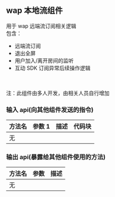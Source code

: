## wap 本地流组件

用于 wap 远端流订阅相关逻辑<br>
包含：

- 远端流订阅
- 退出全屏
- 用户加入/离开房间的监听
- 互动 SDK 订阅异常后续操作逻辑

<br><br>
注：此组件由多人开发，由相关人员自行增加

### 输入 api(向其他组件发送的指令)

| 方法名 | 参数 1 | 描述 | 代码块 |
| ------ | ------ | ---- | ------ |
| 无     |        |      |        |

### 输出 api(暴露给其他组件使用的方法)

| 方法名 | 参数 | 描述 |
| ------ | ---- | ---- |
| 无     |      |      |
